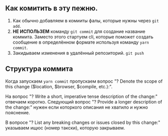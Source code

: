 ## Как комитить в эту пежню.

1. Как обычно добавляем в комииты фалы, которые нужны через `git add`.
2. **НЕ ИСПОЛЬЗЕМ** команду `git commit` для создание название коммита. Заместо этого стартуем cli, которые поможет создать сообщение в определённом формате используя команду `yarn commit`.
3. Закидываем изменения в удалённый репозиторий. `git push`

## Структура коммита
 Когда запускаем `yarn commit` пропускаем вопрос "? Denote the scope of this change ($location, $browser, $compile, etc.):".

 На вопрос "? Write a short, imperative tense description of the change:" отвечаем коротко. Следующий вопрос "? Provide a longer description of the change:" нужен если которкого описания не хватило и нужно пояснение.

В вопросе "? List any breaking changes or issues closed by this change:" указываем ищюс (номер такски), которую закрываем.
